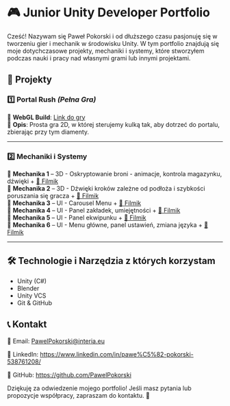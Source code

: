 # 🎮 Junior Unity Developer Portfolio

Cześć! Nazywam się Paweł Pokorski i od dłuższego czasu pasjonuję się w tworzeniu gier i mechanik w środowisku Unity. W tym portfolio znajdują się moje dotychczasowe projekty, mechaniki i systemy, które stworzyłem podczas nauki i pracy nad własnymi grami lub innymi projektami.

## 📌 Projekty

### 1️⃣ **Portal Rush** *(Pełna Gra)*
🔗 **WebGL Build**: [Link do gry](https://pawelpokorski.github.io/Portal-Rush/)  
📝 **Opis**: Prosta gra 2D, w której sterujemy kulką tak, aby dotrzeć do portalu, zbierając przy tym diamenty.

---

### 2️⃣ **Mechaniki i Systemy**
🔹 **Mechanika 1** – 3D - Oskryptowanie broni - animacje, kontrola magazynku, dźwięki + [🎥 Filmik](https://drive.google.com/file/d/1KYfQscR8mXRieuTzN5Wj9o7FcZYSJntO/view?usp=sharing)  
🔹 **Mechanika 2** – 3D - Dźwięki kroków zależne od podłoża i szybkości poruszania się gracza + [🎥 Filmik](https://drive.google.com/file/d/1W27CGIF3EE1Waoj21PLmellFd_wMswtt/view?usp=sharing)  
🔹 **Mechanika 3** – UI - Carousel Menu + [🎥 Filmik](https://drive.google.com/file/d/1RIZ-qeDkGoY6gvj1AeUIz41IR4DmNWoV/view?usp=sharing)  
🔹 **Mechanika 4** – UI - Panel zakładek, umiejętności + [🎥 Filmik](https://drive.google.com/file/d/19JsD5sn9m9-fvrCxaE7fBiObRvHlziSb/view?usp=sharing)  
🔹 **Mechanika 5** – UI - Panel ekwipunku + [🎥 Filmik](https://drive.google.com/file/d/1uql1ggLUNUYz-ejkw0wYLSZvv1YpYJYS/view?usp=sharing)  
🔹 **Mechanika 6** – UI - Menu główne, panel ustawień, zmiana języka + [🎥 Filmik](https://drive.google.com/file/d/1fV4GidvZx2zoxIRQ_OzRsQk-fSbGpufa/view?usp=sharing)  

---

## 🛠 Technologie i Narzędzia z których korzystam
- Unity (C#)
- Blender
- Unity VCS
- Git & GitHub

## 📞 Kontakt
📧 Email: PawelPokorski@interia.eu

💼 LinkedIn: https://www.linkedin.com/in/pawe%C5%82-pokorski-538761208/

🐙 GitHub: https://github.com/PawelPokorski

Dziękuję za odwiedzenie mojego portfolio! Jeśli masz pytania lub propozycje współpracy, zapraszam do kontaktu. 🚀
